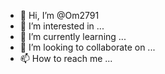 - 👋 Hi, I’m @Om2791
- 👀 I’m interested in ...
- 🌱 I’m currently learning ...
- 💞️ I’m looking to collaborate on ...
- 📫 How to reach me ...

<!---
Om2791/Om2791 is a ✨ special ✨ repository because its `README.md` (this file) appears on your GitHub profile.
You can click the Preview link to take a look at your changes.
--
